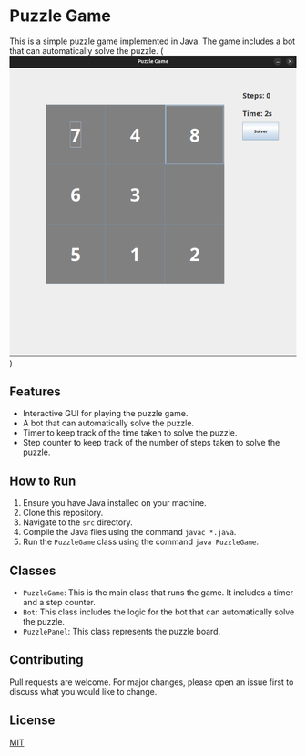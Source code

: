 # Puzzle Game

This is a simple puzzle game implemented in Java. The game includes a bot that can automatically solve the puzzle.
(![img.png](img.png))

## Features

- Interactive GUI for playing the puzzle game.
- A bot that can automatically solve the puzzle.
- Timer to keep track of the time taken to solve the puzzle.
- Step counter to keep track of the number of steps taken to solve the puzzle.

## How to Run

1. Ensure you have Java installed on your machine.
2. Clone this repository.
3. Navigate to the `src` directory.
4. Compile the Java files using the command `javac *.java`.
5. Run the `PuzzleGame` class using the command `java PuzzleGame`.

## Classes

- `PuzzleGame`: This is the main class that runs the game. It includes a timer and a step counter.
- `Bot`: This class includes the logic for the bot that can automatically solve the puzzle.
- `PuzzlePanel`: This class represents the puzzle board.

## Contributing

Pull requests are welcome. For major changes, please open an issue first to discuss what you would like to change.

## License

[MIT](https://choosealicense.com/licenses/mit/)